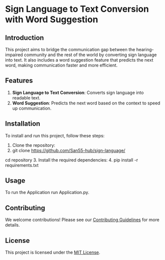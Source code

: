 # Sign Language to Text Conversion with Word Suggestion

## Introduction

This project aims to bridge the communication gap between the hearing-impaired community and the rest of the world by converting sign language into text. It also includes a word suggestion feature that predicts the next word, making communication faster and more efficient.

## Features

1. **Sign Language to Text Conversion**: Converts sign language into readable text.
2. **Word Suggestion**: Predicts the next word based on the context to speed up communication.

## Installation

To install and run this project, follow these steps:

1. Clone the repository:
2. git clone https://github.com/San55-hub/sign-language/

cd repository
3. Install the required dependencies:
4. pip install -r requirements.txt


## Usage

To run the Application run Application.py.

## Contributing

We welcome contributions! Please see our [Contributing Guidelines](CONTRIBUTING.md) for more details.

## License

This project is licensed under the [MIT License](LICENSE).


